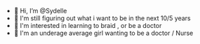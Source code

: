 - 👋 Hi, I’m @Sydelle 
- 👀 I'm still figuring out what i want to be in the next 10/5 years 
- 🌱 I'm interested in learning to braid , or be a doctor  
- 💞️ I'm an underage average girl wanting to be a doctor / Nurse 

